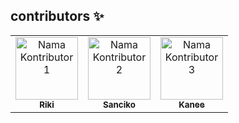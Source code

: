 ## contributors ✨

<table>
  <tr>
    <td align="center">
      <a href="https://github.com/username1">
        <img src="https://avatars.githubusercontent.com/u/USER_ID_1?v=4" width="100px;" alt="Nama Kontributor 1"/>
        <br />
        <sub><b>Riki</b></sub>
      </a>
    </td>
    <td align="center">
      <a href="https://github.com/username2">
        <img src="https://avatars.githubusercontent.com/u/USER_ID_2?v=4" width="100px;" alt="Nama Kontributor 2"/>
        <br />
        <sub><b>Sanciko</b></sub>
      </a>
    </td>
    <td align="center">
      <a href="https://github.com/Kanee18">
        <img src="https://avatars.githubusercontent.com/u/USER_ID_3?v=4" width="100px;" alt="Nama Kontributor 3"/>
        <br />
        <sub><b>Kanee</b></sub>
      </a>
    </td>
  </tr>
</table>
